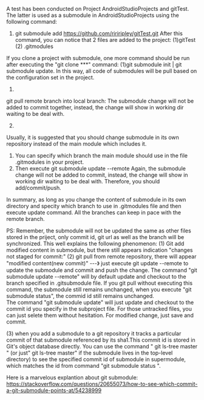 A test has been conducted on Project AndroidStudioProjects and gitTest. The latter is used as a submodule in AndroidStudioProjects using the following command:
1) git submodule add https://github.com/ririripley/gitTest.git
After this command, you can notice that 2 files are added to the project: (1)gitTest (2) .gitmodules
  
If you clone a project with submodule, one more command should be run after executing the "git clone ***" command: (1)git submodule init | git submodule update. In this way, all code of submodules will be pull based on the configuration set in the project.

1.
git pull remote branch into local branch:
The submodule change will not be added to commit together, instead, the change will show in working dir waiting 
to be deal with.


2. 
Usually, it is suggested that you should change submodule in its own repository instead of the main module which includes it. 
1) You can specify which branch the main module should use in the file .gitmodules in your project.
2) Then execute git submodule update --remote
Again, the submodule change will not be added to commit, instead, the change will show in working dir waiting 
to be deal with. Therefore, you should add/commit/push.



In summary, as long as you change the content of submodule in its own directory and specity which branch to use in .gitmodules file and then execute update command. All the branches can keep in pace with the remote branch.


PS:
Remember, the submodule will not be updated the same as other files stored in the priject, only commit id, git url as well as the branch will be synchronized. This well explains the following phenomenon:
(1) Git add modified content in submodule, but there still appears indication "changes not staged for commit:"
(2) git pull from remote repository, there will appear "modified content(new commit)" ---》 just execute git update --remote to update the submodule and commit and push the change. 
The command "git submodule update --remote" will by default update and checkout to the branch specified in .gitsubmodule file. If you git pull without executing this command, the submodule still remains unchanged, when you execute "git submodule status", the commid id still remains unchanged.   
The command "git submodule update" will just update and checkout to the commit id you specify in the subproject file.
For those untracked files, you can just selete them without hesitation. For modified change, just save and commit.


(3) when you add a submodule to a git repository it tracks a particular commit of that submodule referenced by its sha1.This commit id is stored in Git's object database directly. You can use the command  " git ls-tree master <path-to-directory-containing-submodule> " (or just" git ls-tree master" if the submodule lives in the top-level directory) to see the specified commit id of submodule in supermodule, which matches the id from command "git submodule status ".



Here is a marvelous explantion about git submodule:
https://stackoverflow.com/questions/20655073/how-to-see-which-commit-a-git-submodule-points-at/54238999
